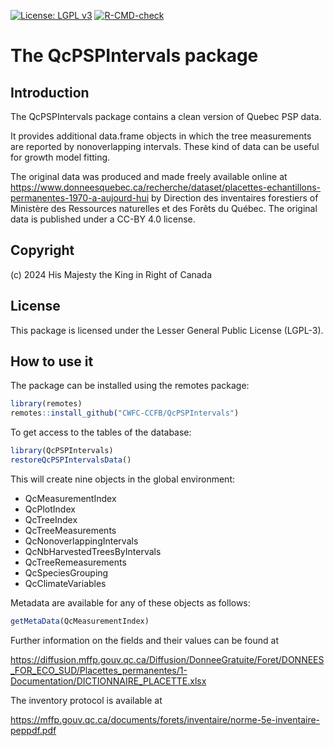 [![License: LGPL v3](https://img.shields.io/badge/License-LGPL%20v3-blue.svg)](https://www.gnu.org/licenses/lgpl-3.0) [![R-CMD-check](https://github.com/CWFC-CCFB/QcPSPIntervals/actions/workflows/R-CMD-check.yaml/badge.svg)](https://github.com/CWFC-CCFB/QcPSPIntervals/actions/workflows/R-CMD-check.yaml)

The QcPSPIntervals package
=======================

## Introduction

The QcPSPIntervals package contains a clean version of Quebec PSP data.

It provides additional data.frame objects in which the tree measurements are
reported by nonoverlapping intervals. These kind of data can be useful for 
growth model fitting.

The original data was produced and made freely available online
at https://www.donneesquebec.ca/recherche/dataset/placettes-echantillons-permanentes-1970-a-aujourd-hui by Direction des inventaires forestiers
of Ministère des Ressources naturelles et des Forêts du Québec. The original data is published under a CC-BY 4.0 license. 

## Copyright 

(c) 2024 His Majesty the King in Right of Canada  

## License

This package is licensed under the Lesser General Public License (LGPL-3). 

## How to use it

The package can be installed using the remotes package:

~~~R
library(remotes)
remotes::install_github("CWFC-CCFB/QcPSPIntervals")
~~~

To get access to the tables of the database:

~~~R
library(QcPSPIntervals)
restoreQcPSPIntervalsData()
~~~

This will create nine objects in the global environment:

- QcMeasurementIndex
- QcPlotIndex
- QcTreeIndex
- QcTreeMeasurements
- QcNonoverlappingIntervals
- QcNbHarvestedTreesByIntervals
- QcTreeRemeasurements
- QcSpeciesGrouping
- QcClimateVariables

Metadata are available for any of these objects as follows: 

~~~R
getMetaData(QcMeasurementIndex)
~~~

Further information on the fields and their values can be found at 

https://diffusion.mffp.gouv.qc.ca/Diffusion/DonneeGratuite/Foret/DONNEES_FOR_ECO_SUD/Placettes_permanentes/1-Documentation/DICTIONNAIRE_PLACETTE.xlsx

The inventory protocol is available at

https://mffp.gouv.qc.ca/documents/forets/inventaire/norme-5e-inventaire-peppdf.pdf
